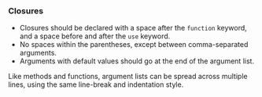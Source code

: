 ### Closures

* Closures should be declared with a space after the `function` keyword, and a space before and after the `use` keyword.
* No spaces within the parentheses, except between comma-separated arguments.
* Arguments with default values should go at the end of the argument list.

Like methods and functions, argument lists can be spread across multiple lines, using the same line-break and indentation style.